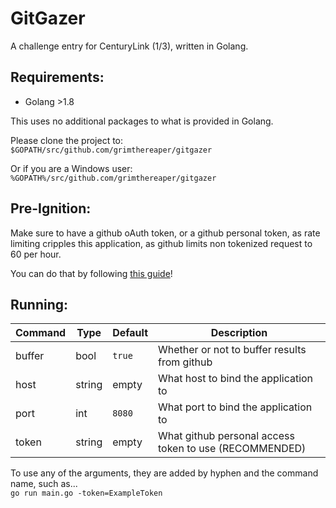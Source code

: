 # GitGazer

A challenge entry for CenturyLink (1/3), written in Golang.

## Requirements:
- Golang >1.8

This uses no additional packages to what is provided in Golang.  

Please clone the project to:
`$GOPATH/src/github.com/grimthereaper/gitgazer`

Or if you are a Windows user:
`%GOPATH%/src/github.com/grimthereaper/gitgazer`

## Pre-Ignition:
Make sure to have a github oAuth token, or a github personal token, as rate
limiting cripples this application, as github limits non tokenized request to
60 per hour.

You can do that by following [this guide](https://help.github.com/en/articles/creating-a-personal-access-token-for-the-command-line)!

## Running:

| Command | Type   | Default | Description                                            |
|---------|--------|---------|--------------------------------------------------------|
| buffer  | bool   | `true`  | Whether or not to buffer results from github           |
| host    | string | empty   | What host to bind the application to                   |
| port    | int    | `8080`  | What port to bind the application to                   |
| token   | string | empty   | What github personal access token to use (RECOMMENDED) |

To use any of the arguments, they are added by hyphen and the command name, such as...   
`go run main.go -token=ExampleToken`
